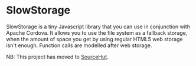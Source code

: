 SlowStorage
===========

SlowStorage is a tiny Javascript library that you can use in conjunction with Apache Cordova. It allows you to use the file system as a fallback storage, when the amount of space you get by using regular HTML5 web storage isn't enough. Function calls are modelled after web storage.

NB: This project has moved to [SourceHut](https://git.sr.ht/~jelle/SlowStorage).
